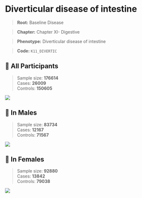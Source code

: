 # Diverticular disease of intestine

> **Root:** Baseline Disease  

> **Chapter:** Chapter XI- Digestive  

> **Phenotype:** Diverticular disease of intestine  

> **Code:** `K11_DIVERTIC`

## 🧪 All Participants  
> Sample size: **176614**  
> Cases: **26009**  
> Controls: **150605**
<img src="/Disease/Figures/ALL/Incidence/K11_DIVERTIC.png"/>
<CsvTable src="/Disease_Data/ALL/Incidence/COX_K11_DIVERTIC.csv" label="🔍 View full results" />

## 👨 In Males  
> Sample size: **83734**  
> Cases: **12167**  
> Controls: **71567**
<img src="/Disease/Figures/Male/Incidence/K11_DIVERTIC.png"/>
<CsvTable src="/Disease_Data/Male/Incidence/COX_K11_DIVERTIC.csv" label="🔍 View full results" />

## 👩 In Females  
> Sample size: **92880**  
> Cases: **13842**  
> Controls: **79038**
<img src="/Disease/Figures/Female/Incidence/K11_DIVERTIC.png"/>
<CsvTable src="/Disease_Data/Female/Incidence/COX_K11_DIVERTIC.csv" label="🔍 View full results" />
